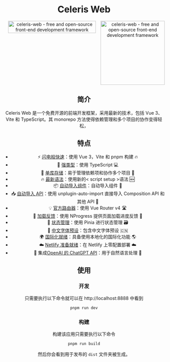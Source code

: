 <div align='center'>
<h1>Celeris Web</h1>
<div style="display:flex;">
    <img src='https://img2.imgtp.com/2024/04/19/bHPnSuvL.png' alt='celeris-web - free and open-source front-end development framework' width='90%'/>
    <img src='https://img2.imgtp.com/2024/04/19/KCFvm76R.png' alt='celeris-web - free and open-source front-end development framework' width='200'  height='200'/>

</div>

## 简介

Celeris Web 是一个免费开源的前端开发框架，采用最新的技术，包括 Vue 3、Vite 和 TypeScript。其 monorepo 方法使得依赖管理和多个项目的协作变得轻松，

## 特点

-   ⚡ [闪电般快速](https://github.com/kirklin/celeris-web#readme)：使用 Vue 3，Vite 和 pnpm 构建 🔥
-   💪 [强类型](https://www.typescriptlang.org/)：使用 TypeScript 💻
-   📂 [单库存储](https://en.wikipedia.org/wiki/Monorepo)：易于管理依赖项和协作多个项目 🤝
-   🔥 [最新语法](https://github.com/vuejs/rfcs/pull/227)：使用新的< script setup >语法 🆕
-   📦 [自动导入组件](https://github.com/kirklin/celeris-web/blob/master/packages/node/vite/src/plugins/unpluginVueComponets.ts)：自动导入组件 🚚
-   📥 [自动导入 API](https://github.com/kirklin/celeris-web/blob/master/packages/node/vite/src/plugins/unpluginAutoImport.ts)：使用 unplugin-auto-import 直接导入 Composition API 和其他 API 📨
-   💡 [官方路由器](https://router.vuejs.org/)：使用 Vue Router v4 🛣️
-   🎉 [加载反馈](https://github.com/rstacruz/nprogress)：使用 NProgress 提供页面加载进度反馈 🔄
-   🍍 [状态管理](https://pinia.esm.dev/)：使用 Pinia 进行状态管理 🗃️
-   📜 [中文字体预设](https://github.com/kirklin/unocss-preset-chinese)：包含中文字体预设 🇨🇳
-   🌍 [国际化就绪](https://github.com/kirklin/celeris-web/tree/master/packages/web/locale)：具备使用本地化的国际化功能 🌎
-   ☁️ [Netlify 准备就绪](https://www.netlify.com/)：在 Netlify 上零配置部署 ☁️
-   🤖 集成[OpenAI 的 ChatGPT API](https://openai.com/)：用于自然语言处理 🤖

## 使用

### 开发

只需要执行以下命令就可以在 http://localhost:8888 中看到

```bash
pnpm run dev
```

### 构建

构建该应用只需要执行以下命令

```bash
pnpm run build
```

然后你会看到用于发布的 `dist` 文件夹被生成。
